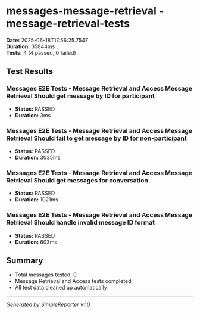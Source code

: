 # messages-message-retrieval - message-retrieval-tests

**Date:** 2025-06-18T17:56:25.754Z  
**Duration:** 35844ms  
**Tests:** 4 (4 passed, 0 failed)

## Test Results


### Messages E2E Tests - Message Retrieval and Access Message Retrieval Should get message by ID for participant
- **Status:** PASSED
- **Duration:** 3ms



### Messages E2E Tests - Message Retrieval and Access Message Retrieval Should fail to get message by ID for non-participant
- **Status:** PASSED
- **Duration:** 3035ms



### Messages E2E Tests - Message Retrieval and Access Message Retrieval Should get messages for conversation
- **Status:** PASSED
- **Duration:** 1021ms



### Messages E2E Tests - Message Retrieval and Access Message Retrieval Should handle invalid message ID format
- **Status:** PASSED
- **Duration:** 603ms



## Summary

- Total messages tested: 0
- Message Retrieval and Access tests completed
- All test data cleaned up automatically

---
*Generated by SimpleReporter v1.0*
